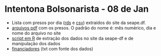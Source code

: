 # Intentona Bolsonarista - 08 de Jan

- Lista com presos por dia ([rds](https://github.com/SoaresAlisson/intentona-08Jan/blob/main/presos_atos_golpistas.rds) e [csv](https://github.com/SoaresAlisson/intentona-08Jan/blob/main/presos_atos_golpistas.csv)) extraídos do site da seape.df.
- [arquivos pdf](https://github.com/SoaresAlisson/intentona-08Jan/tree/main/arquivos) com os presos. O padrão do nome é: mês numérico, dia e nome do arquivo no site
- [script em R](https://github.com/SoaresAlisson/intentona-08Jan/blob/main/presos_ato_terrorista.R) de extração dos dados no site da seape-df e de manipulação dos dados
- [financiadores](https://github.com/SoaresAlisson/intentona-08Jan/blob/main/arquivos/financiadores.txt) (txt com fonte dos dados)
